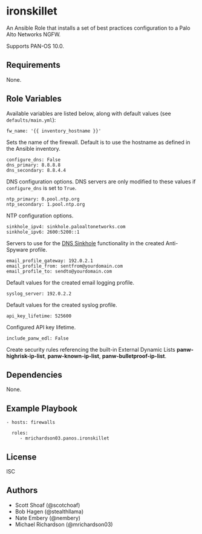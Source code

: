 # ironskillet

An Ansible Role that installs a set of best practices configuration to a
Palo Alto Networks NGFW.

Supports PAN-OS 10.0.

## Requirements

None.

## Role Variables

Available variables are listed below, along with default values
(see `defaults/main.yml`):

```
fw_name: '{{ inventory_hostname }}'
```

Sets the name of the firewall. Default is to use the hostname as defined in
the Ansible inventory.

```
configure_dns: False
dns_primary: 8.8.8.8
dns_secondary: 8.8.4.4
```

DNS configuration options. DNS servers are only modified to these values if
`configure_dns` is set to `True`.

```
ntp_primary: 0.pool.ntp.org
ntp_secondary: 1.pool.ntp.org
```

NTP configuration options.

```
sinkhole_ipv4: sinkhole.paloaltonetworks.com
sinkhole_ipv6: 2600:5200::1
```

Servers to use for the [DNS Sinkhole](https://docs.paloaltonetworks.com/pan-os/10-0/pan-os-admin/threat-prevention/use-dns-queries-to-identify-infected-hosts-on-the-network/dns-sinkholing.html)
functionality in the created Anti-Spyware profile.

```
email_profile_gateway: 192.0.2.1
email_profile_from: sentfrom@yourdomain.com
email_profile_to: sendto@yourdomain.com
```

Default values for the created email logging profile.

```
syslog_server: 192.0.2.2
```

Default values for the created syslog profile.

```
api_key_lifetime: 525600
```

Configured API key lifetime.

```
include_panw_edl: False
```

Create security rules referencing the built-in External Dynamic Lists
**panw-highrisk-ip-list**, **panw-known-ip-list**, **panw-bulletproof-ip-list**.

## Dependencies

None.

## Example Playbook

    - hosts: firewalls

      roles:
         - mrichardson03.panos.ironskillet

## License

ISC

## Authors

- Scott Shoaf (@scotchoaf)
- Bob Hagen (@stealthllama)
- Nate Embery (@nembery)
- Michael Richardson (@mrichardson03)
